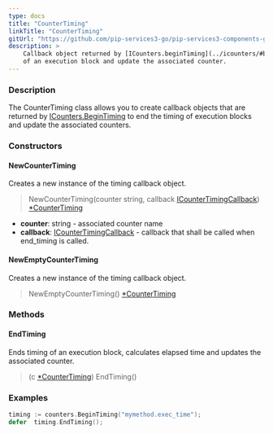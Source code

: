 ```yaml
---
type: docs
title: "CounterTiming"
linkTitle: "CounterTiming"
gitUrl: "https://github.com/pip-services3-go/pip-services3-components-go"
description: >
    Callback object returned by [ICounters.beginTiming](../icounters/#begintiming) to end the timing
    of an execution block and update the associated counter.
---
```


### Description

The CounterTiming class allows you to create callback objects that are returned by [ICounters.BeginTiming](../icounters/#begintiming) to end the timing of execution blocks and update the associated counters.

### Constructors

#### NewCounterTiming
Creates a new instance of the timing callback object.

> NewCounterTiming(counter string, callback [ICounterTimingCallback](../icounter_timing_callback)) [*CounterTiming]()

- **counter**: string - associated counter name
- **callback**: [ICounterTimingCallback](../icounter_timing_callback) - callback that shall be called when end_timing is called.

#### NewEmptyCounterTiming
Creates a new instance of the timing callback object.

> NewEmptyCounterTiming() [*CounterTiming]() 


### Methods

#### EndTiming
Ends timing of an execution block, calculates elapsed time and updates the associated counter.

> (c [*CounterTiming]()) EndTiming()

### Examples

```go
timing := counters.BeginTiming("mymethod.exec_time");
defer  timing.EndTiming();
```
